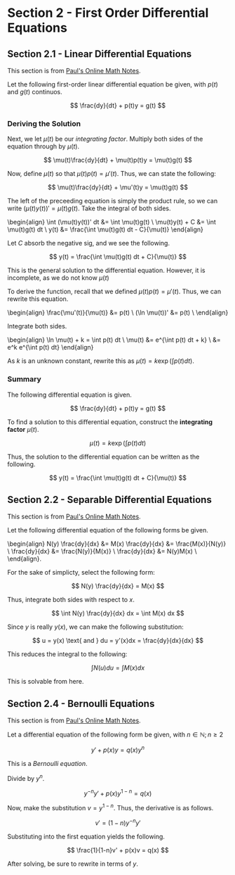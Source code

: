 # Section 2 - First Order Differential Equations

## Section 2.1 - Linear Differential Equations

This section is from [Paul's Online Math Notes](https://tutorial.math.lamar.edu/Classes/DE/Linear.aspx).

Let the following first-order linear differential equation be given, with $p(t)$ and $g(t)$ continuos.

$$
\frac{dy}{dt} + p(t)y = g(t)
$$

### Deriving the Solution

Next, we let $\mu(t)$ be our *integrating factor*. Multiply both sides of the equation through by $\mu(t)$.

$$
\mu(t)\frac{dy}{dt} + \mu(t)p(t)y = \mu(t)g(t)
$$

Now, define $\mu(t)$ so that $\mu(t)p(t) = \mu'(t)$. Thus, we can state the following:

$$
\mu(t)\frac{dy}{dt} + \mu'(t)y = \mu(t)g(t)
$$

The left of the preceeding equation is simply the product rule, so we can write $(\mu(t)y(t))' = \mu(t)g(t)$. Take the integral of both sides.

\begin{align}
    \int (\mu(t)y(t))' dt &= \int \mu(t)g(t) \\
    \mu(t)y(t) + C &= \int \mu(t)g(t) dt \\
    y(t) &= \frac{\int \mu(t)g(t) dt - C}{\mu(t)}
\end{align}

Let $C$ absorb the negative sig, and we see the following.

$$
y(t) = \frac{\int \mu(t)g(t) dt + C}{\mu(t)}
$$

This is the general solution to the differential equation. However, it is incomplete, as we do not know $\mu(t)$

To derive the function, recall that we defined $\mu(t)p(t) = \mu'(t)$. Thus, we can rewrite this equation.

\begin{align}
    \frac{\mu'(t)}{\mu(t)} &= p(t) \\
    (\ln \mu(t))' &= p(t) \\
\end{align}

Integrate both sides.

\begin{align}
    \ln \mu(t) + k = \int p(t) dt \\
    \mu(t) &= e^{\int p(t) dt + k} \\
    &= e^k e^{\int p(t) dt}
\end{align}

As $k$ is an unknown constant, rewrite this as $\mu(t) = k \exp(\int p(t) dt)$.

### Summary

The following differential equation is given.

$$
\frac{dy}{dt} + p(t)y = g(t)
$$

To find a solution to this differential equation, construct the **integrating factor** $\mu(t)$.

$$\mu(t) = k \exp(\int p(t) dt)$$

Thus, the solution to the differential equation can be written as the following.

$$
y(t) = \frac{\int \mu(t)g(t) dt + C}{\mu(t)}
$$

## Section 2.2 - Separable Differential Equations

This section is from [Paul's Online Math Notes](https://tutorial.math.lamar.edu/Classes/DE/Separable.aspx).

Let the following differential equation of the following forms be given.

\begin{align}
    N(y) \frac{dy}{dx} &= M(x)
    \frac{dy}{dx} &= \frac{M(x)}{N(y)} \\
    \frac{dy}{dx} &= \frac{N(y)}{M(x)} \\
    \frac{dy}{dx} &= N(y)M(x) \\
\end{align}.

For the sake of simplicty, select the following form:

$$
N(y) \frac{dy}{dx} = M(x)
$$

Thus, integrate both sides with respect to $x$.

$$
\int N(y) \frac{dy}{dx} dx = \int M(x) dx
$$

Since $y$ is really $y(x)$, we can make the following substitution:

$$
u = y(x) \text{ and } du = y'(x)dx = \frac{dy}{dx}{dx}
$$

This reduces the integral to the following:

$$
\int N(u) du = \int M(x) dx
$$

This is solvable from here.

## Section 2.4 - Bernoulli Equations

This section is from [Paul's Online Math Notes](https://tutorial.math.lamar.edu/Classes/DE/Bernoulli.aspx).

Let a differential equation of the following form be given, with $n \in \mathbb{N}; n \geq 2$

$$
y' + p(x)y = q(x)y^n
$$

This is a *Bernoulli equation*.

Divide by $y^n$.

$$
y^{-n}y' + p(x)y^{1-n} = q(x)
$$

Now, make the substitution $v = y^{1-n}$. Thus, the derivative is as follows.

$$
v' = (1-n)y^{-n}y'
$$

Substituting into the first equation yields the following.

$$
\frac{1}{1-n}v' + p(x)v = q(x)
$$

After solving, be sure to rewrite in terms of $y$.
